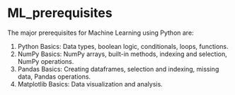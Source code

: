 # ML_prerequisites
The major prerequisites for Machine Learning using Python are:
1. Python Basics: Data types, boolean logic, conditionals, loops, functions.
2. NumPy Basics: NumPy arrays, built-in methods, indexing and selection, NumPy operations.
3. Pandas Basics: Creating dataframes, selection and indexing, missing data, Pandas operations.
4. Matplotlib Basics: Data visualization and analysis.
